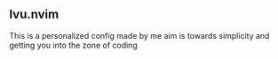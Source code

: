 ## Ivu.nvim

This is a personalized config made by me
aim is towards simplicity and getting you into the zone of coding
